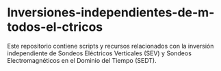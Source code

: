 # Inversiones-independientes-de-m-todos-el-ctricos
Este repositorio contiene scripts y recursos relacionados con la inversión independiente de Sondeos Eléctricos Verticales (SEV) y Sondeos Electromagnéticos en el Dominio del Tiempo (SEDT). 

